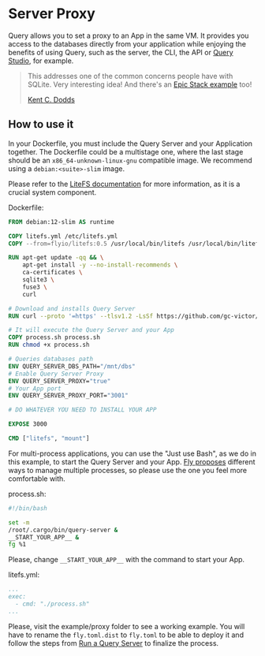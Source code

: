 # Server Proxy

Query allows you to set a proxy to an App in the same VM. It provides you access to the databases directly from your application while enjoying the benefits of using Query, such as the server, the CLI, the API or [Query Studio](https://github.com/gc-victor/query-studio), for example.

> This addresses one of the common concerns people have with SQLite. Very interesting idea! And there's an [Epic Stack example](https://github.com/gc-victor/epic-stack-with-query) too!
>
> [Kent C. Dodds](https://twitter.com/kentcdodds/status/1729133823039045994)

## How to use it

In your Dockerfile, you must include the Query Server and your Application together. The Dockerfile could be a multistage one, where the last stage should be an `x86_64-unknown-linux-gnu` compatible image. We recommend using a `debian:<suite>-slim` image.

Please refer to the [LiteFS documentation](https://fly.io/docs/litefs/speedrun/) for more information, as it is a crucial system component.

Dockerfile:

```Dockerfile
FROM debian:12-slim AS runtime

COPY litefs.yml /etc/litefs.yml
COPY --from=flyio/litefs:0.5 /usr/local/bin/litefs /usr/local/bin/litefs

RUN apt-get update -qq && \
    apt-get install -y --no-install-recommends \
    ca-certificates \
    sqlite3 \
    fuse3 \
    curl

# Download and installs Query Server
RUN curl --proto '=https' --tlsv1.2 -LsSf https://github.com/gc-victor/query/releases/latest/download/query-server-installer.sh | sh

# It will execute the Query Server and your App
COPY process.sh process.sh
RUN chmod +x process.sh

# Queries databases path
ENV QUERY_SERVER_DBS_PATH="/mnt/dbs"
# Enable Query Server Proxy
ENV QUERY_SERVER_PROXY="true"
# Your App port
ENV QUERY_SERVER_PROXY_PORT="3001"

# DO WHATEVER YOU NEED TO INSTALL YOUR APP

EXPOSE 3000

CMD ["litefs", "mount"]
```

For multi-process applications, you can use the "Just use Bash", as we do in this example, to start the Query Server and your App. [Fly proposes](https://fly.io/docs/app-guides/multiple-processes/) different ways to manage multiple processes, so please use the one you feel more comfortable with.

process.sh:

```bash
#!/bin/bash

set -m
/root/.cargo/bin/query-server &
__START_YOUR_APP__ &
fg %1
```

Please, change `__START_YOUR_APP__` with the command to start your App.

litefs.yml:

```yml
...
exec:
  - cmd: "./process.sh"
...
```

Please, visit the example/proxy folder to see a working example. You will have to rename the `fly.toml.dist` to `fly.toml` to be able to deploy it and follow the steps from [Run a Query Server](https://github.com/gc-victor/query?tab=readme-ov-file#run-a-query-server) to finalize the process.
